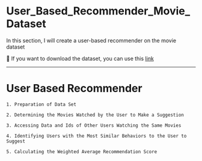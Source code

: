 # User_Based_Recommender_Movie_Dataset
 In this section, I will create a user-based recommender on the movie dataset 


 📌 If you want to download the dataset, you can use this <a href="https://grouplens.org/datasets/movielens/">link</a>

<hr />

# User Based Recommender

    1. Preparation of Data Set

    2. Determining the Movies Watched by the User to Make a Suggestion

    3. Accessing Data and Ids of Other Users Watching the Same Movies

    4. Identifying Users with the Most Similar Behaviors to the User to Suggest

    5. Calculating the Weighted Average Recommendation Score
